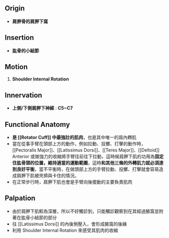 ## Origin
* **肩胛骨的肩胛下窩**  

## Insertion
* **肱骨的小結節**  

## Motion
1. **Shoulder Internal Rotation**  

## Innervation
* **上側/下側肩胛下神經** : **C5~C7**  

## Functional Anatomy
* **是 [[Rotator Cuff]] 中最強壯的肌肉**，也是其中唯一的肩內轉肌
* 當在從事手臂在頭部上方的動作，例如拉動、投擲、打擊的動作時，[[Pectoralis Major]]、[[Latissimus Dorsi]]、[[Teres Major]]、[[Deltoid]] Anterior 或做強力的收縮將手臂往前往下拉動，這時候肩胛下肌的功用為**固定住肱骨頭的位置，維持適當的運動範圍**，這時**和其他三條的外轉肌力就必須達到良好平衡**，當不平衡時，在做頭部上方的手臂拉動、投擲、打擊就會容易造成肩胛下肌被夾擠與卡住的情況。  
* 在正常步行時，肩胛下肌也會是手臂向後擺動的主要負責肌肉  

## Palpation
* 由於肩胛下肌較為深層，所以不好觸診到，只能觸診觀察到在其經過腋窩並附著在肱骨小結節的部分  
* 往 [[Latissimus Dorsi]] 的內後側壓入，會形成腋窩的後緣
* 利用 Shoulder Internal Rotation 來感受其肌肉的收縮